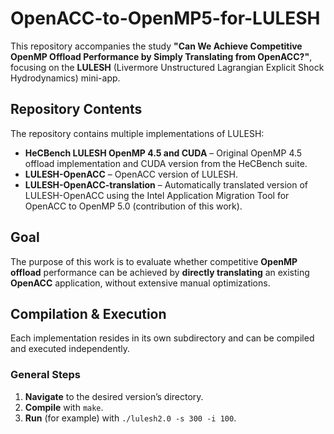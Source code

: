 # OpenACC-to-OpenMP5-for-LULESH

This repository accompanies the study **"Can We Achieve Competitive OpenMP Offload Performance by Simply Translating from OpenACC?"**, focusing on the **LULESH** (Livermore Unstructured Lagrangian Explicit Shock Hydrodynamics) mini-app.

## Repository Contents

The repository contains multiple implementations of LULESH:

- **HeCBench LULESH OpenMP 4.5 and CUDA** – Original OpenMP 4.5 offload implementation and CUDA version from the HeCBench suite.
- **LULESH-OpenACC** – OpenACC version of LULESH.
- **LULESH-OpenACC-translation** – Automatically translated version of LULESH-OpenACC using the Intel Application Migration Tool for OpenACC to OpenMP 5.0 (contribution of this work).

## Goal

The purpose of this work is to evaluate whether competitive **OpenMP offload** performance can be achieved by **directly translating** an existing **OpenACC** application, without extensive manual optimizations.

## Compilation & Execution

Each implementation resides in its own subdirectory and can be compiled and executed independently.

### General Steps
1. **Navigate** to the desired version’s directory.
2. **Compile** with ```make```.
3. **Run** (for example) with ```./lulesh2.0 -s 300 -i 100```.

